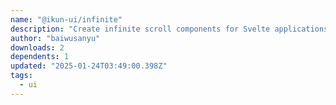 ```yaml
---
name: "@ikun-ui/infinite"
description: "Create infinite scroll components for Svelte applications."
author: "baiwusanyu"
downloads: 2
dependents: 1
updated: "2025-01-24T03:49:00.398Z"
tags: 
  - ui
---
```

